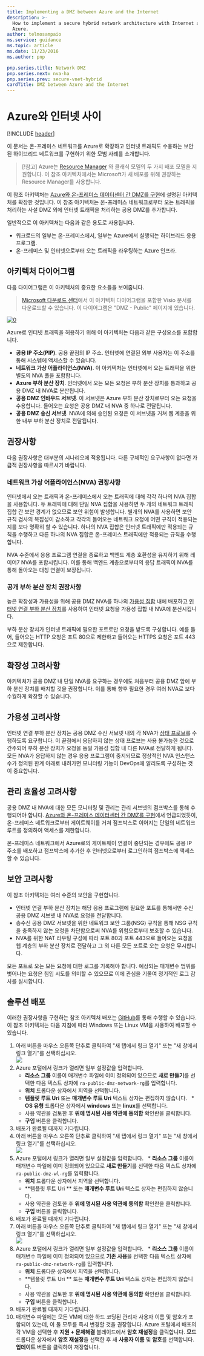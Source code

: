 ```yaml
---
title: Implementing a DMZ between Azure and the Internet
description: >-
  How to implement a secure hybrid network architecture with Internet access in
  Azure.
author: telmosampaio
ms.service: guidance
ms.topic: article
ms.date: 11/23/2016
ms.author: pnp

pnp.series.title: Network DMZ
pnp.series.next: nva-ha
pnp.series.prev: secure-vnet-hybrid
cardTitle: DMZ between Azure and the Internet
---
```

# Azure와 인터넷 사이
[!INCLUDE [header](../../_includes/header.md)]

이 문서는 온-프레미스 네트워크를 Azure로 확장하고 인터넷 트래픽도 수용하는 보안된 하이브리드 네트워크를 구현하기 위한 모범 사례를 소개합니다. 

> [!참고]
> Azure는 [Resource Manager](/azure/azure-resource-manager/resource-group-overview) 와 클래식 모델의 두 가지 배포 모델을 지원합니다. 이 참조 아키텍처에서는 Microsoft가 새 배포를 위해 권장하는 Resource Manager를 사용합니다.
> 
> 

이 참조 아키텍처는 [Azure와 온-프레미스 데이터센터 간 DMZ를 구현][implementing-a-secure-hybrid-network-architecture]에 설명된 아키텍처를 확장한 것입니다. 이 참조 아키텍처는 온-프레미스 네트워크로부터 오는 트래픽을 처리하는 사설 DMZ 외에 인터넷 트래픽을 처리하는 공용 DMZ를 추가합니다. 

일반적으로 이 아키텍처는 다음과 같은 용도로 사용됩니다.

* 워크로드의 일부는 온-프레미스에서, 일부는 Azure에서 실행되는 하이브리드 응용 프로그램.
* 온-프레미스 및 인터넷으로부터 오는 트래픽을 라우팅하는 Azure 인프라.

## 아키텍처 다이어그램

다음 다이어그램은 이 아키텍처의 중요한 요소들을 보여줍니다.

> [Microsoft 다운로드 센터][visio-download]에서 이 아키텍처 다이어그램을 포함한 Visio 문서를 다운로드할 수 있습니다. 이 다이어그램은 "DMZ - Public" 페이지에 있습니다.
> 
> 

[![0]][0] 

Azure로 인터넷 트래픽을 허용하기 위해 이 아키텍처는 다음과 같은 구성요소를 포함합니다. 

* **공용 IP 주소(PIP)**. 공용 끝점의 IP 주소. 인터넷에 연결된 외부 사용자는 이 주소를 통해 시스템에 액세스할 수 있습니다.
* **네트워크 가상 어플라이언스(NVA)**. 이 아키텍처는 인터넷에서 오는 트래픽을 위한 별도의 NVA 풀을 포함합니다.
* **Azure 부하 분산 장치**. 인터넷에서 오는 모든 요청은 부하 분산 장치를 통과하고 공용 DMZ 내 NVA로 분산됩니다.
* **공용 DMZ 인바우드 서브넷**. 이 서브넷은 Azure 부하 분산 장치로부터 오는 요청을 수용합니다. 들어오는 요청은 공용 DMZ 내 NVA 중 하나로 전달됩니다.
* **공용 DMZ 송신 서브넷**. NVA에 의해 승인된 요청은 이 서브넷을 거쳐 웹 계층을 위한 내부 부하 분산 장치로 전달됩니다.

## 권장사항

다음 권장사항은 대부분의 시나리오에 적용됩니다. 다른 구체적인 요구사항이 없다면 가급적 권장사항을 따르시기 바랍니다. 

### 네트워크 가상 어플라이언스(NVA) 권장사항

인터넷에서 오는 트래픽과 온-프레미스에서 오는 트래픽에 대해 각각 하나의 NVA 집합을 사용합니다. 두 트래픽에 대해 단일 NVA 집합을 사용하면 두 개의 네트워크 트래픽 집합 간 보안 경계가 없으므로 보안 위험이 발생합니다. 별개의 NVA를 사용하면 보안 규칙 검사의 복잡성이 감소하고 각각의 들어오는 네트워크 요청에 어떤 규칙이 적용되는지를 보다 명확히 할 수 있습니다.  하나의 NVA 집합은 인터넷 트래픽에만 적용되는 규칙을 수행하고 다른 하나의 NVA 집합은 온-프레미스 트래픽에만 적용되는 규칙을 수행합니다. 

NVA 수준에서 응용 프로그램 연결을 종료하고 백엔드 계층 호환성을 유지하기 위해 레이어7 NVA를 포함시킵니다. 이를 통해 백엔드 계층으로부터의 응답 트래픽이 NVA를 통해 돌아오는 대칭 연결이 보장됩니다.

### 공개 부하 분산 장치 권장사항

높은 확장성과 가용성을 위해 공용 DMZ NVA를 하나의 [가용성 집합][availability-set] 내에 배포하고 [인터넷 연결 부하 분산 장치][load-balancer]를 사용하여 인터넷 요청을 가용성 집합 내 NVA에 분산시킵니다.   

부하 분산 장치가 인터넷 트래픽에 필요한 포트로만 요청을 받도록 구성합니다. 예를 들어, 들어오는 HTTP 요청은 포트 80으로 제한하고 들어오는 HTTPS 요청은 포트 443으로 제한합니다.

## 확장성 고려사항

아키텍처가 공용 DMZ 내 단일 NVA를 요구하는 경우에도 처음부터 공용 DMZ 앞에 부하 분산 장치를 배치할 것을 권장합니다. 이를 통해 향후 필요한 경우 여러 NVA로 보다 수월하게 확장할 수 있습니다. 

## 가용성 고려사항

인터넷 연결 부하 분산 장치는 공용 DMZ 수신 서브넷 내의 각 NVA가 [상태 프로브][lb-probe]를 수행하도록 요구합니다. 이 끝점에서 응답하지 않는 상태 프로브는 사용 불가능한 것으로 간주되어 부하 분산 장치가 요청을 동일 가용성 집합 내 다른 NVA로 전달하게 됩니다. 모든 NVA가 응답하지 않는 경우 응용 프로그램이 중지되므로 정상적인 NVA 인스턴스 수가 정의된 한계 아래로 내려가면 모니터링 기능이 DevOps에 알리도록 구성하는 것이 중요합니다. 

## 관리 효율성 고려사항

공용 DMZ 내 NVA에 대한 모든 모니터링 및 관리는 관리 서브넷의 점프박스를 통해 수행되어야 합니다. [Azure와 온-프레미스 데이터센터 간 DMZ를 구현][implementing-a-secure-hybrid-network-architecture]에서 언급되었듯이, 온-프레미스 네트워크로부터 게이트웨이를 거쳐 점프박스로 이어지는 단일의 네트워크 루트를 정의하여 액세스를 제한합니다.

온-프레미스 네트워크에서 Azure로의 게이트웨이 연결이 중단되는 경우에도 공용 IP 주소를 배포하고 점프박스에 추가한 후 인터넷으로부터 로그인하여 점프박스에 액세스할 수 있습니다.

## 보안 고려사항

이 참조 아키텍처는 여러 수준의 보안을 구현합니다.

* 인터넷 연결 부하 분산 장치는 해당 응용 프로그램에 필요한 포트를 통해서만 수신 공용 DMZ 서브넷 내 NVA로 요청을 전달합니다.
* 송수신 공용 DMZ 서브넷을 위한 네트워크 보안 그룹(NSG) 규칙을 통해 NSG 규칙을 충족하지 않는 요청을 차단함으로써 NVA를 위험으로부터 보호할 수 있습니다.
* NVA를 위한 NAT 라우팅 구성에 따라 포트 80과 포트 443으로 들어오는 요청을 웹 계층의 부하 분산 장치로 전달하고 그 외 다른 모든 포트로 오는 요청은 무시합니다.

모든 포트로 오는 모든 요청에 대한 로그를 기록해야 합니다. 예상되는 매개변수 범위를 벗어나는 요청은 침입 시도를 의미할 수 있으므로 이에 관심을 기울여 정기적인 로그 감사를 실시합니다.

## 솔루션 배포

이러한 권장사항을 구현하는 참조 아키텍처 배포는 [GitHub][github-folder]를 통해 수행할 수 있습니다. 이 참조 아키텍처는 다음 지침에 따라 Windows 또는 Linux VM을 사용하여 배포할 수 있습니다. 

1. 아래 버튼을 마우스 오른쪽 단추로 클릭하여 "새 탭에서 링크 열기" 또는 "새 창에서 링크 열기"를 선택하십시오.<br><a href="https://portal.azure.com/#create/Microsoft.Template/uri/https%3A%2F%2Fraw.githubusercontent.com%2Fmspnp%2Freference-architectures%2Fmaster%2Fdmz%2Fsecure-vnet-dmz%2FvirtualNetwork.azuredeploy.json" target="_blank"><img src="http://azuredeploy.net/deploybutton.png"/></a>
2. Azure 포털에서 링크가 열리면 일부 설정값을 입력합니다.
   * **리소스 그룹** 이름이 매개변수 파일에 이미 정의되어 있으므로 **새로 만들기**를 선택한 다음 텍스트 상자에 `ra-public-dmz-network-rg`를 입력합니다.
   * **위치** 드롭다운 상자에서 지역을 선택합니다.
   * **템플릿 루트 Uri** 또는 **매개변수 루트 Uri** 텍스트 상자는 편집하지 않습니다.
   * **OS 유형** 드롭다운 상자에서 **windows** 또는 **linux**를 선택합니다.
   * 사용 약관을 검토한 후 **위에 명시된 사용 약관에 동의함** 확인란을 클릭합니다.
   * **구입** 버튼을 클릭합니다.
3. 배포가 완료될 때까지 기다립니다.
4. 아래 버튼을 마우스 오른쪽 단추로 클릭하여 "새 탭에서 링크 열기" 또는 "새 창에서 링크 열기"를 선택하십시오.<br><a href="https://portal.azure.com/#create/Microsoft.Template/uri/https%3A%2F%2Fraw.githubusercontent.com%2Fmspnp%2Freference-architectures%2Fmaster%2Fdmz%2Fsecure-vnet-dmz%2Fworkload.azuredeploy.json" target="_blank"><img src="http://azuredeploy.net/deploybutton.png"/></a>
5. Azure 포털에서 링크가 열리면 일부 설정값을 입력합니다.
   * **리소스 그룹** 이름이 매개변수 파일에 이미 정의되어 있으므로 **새로 만들기**를 선택한 다음 텍스트 상자에 `ra-public-dmz-wl-rg`를 입력합니다.
   * **위치** 드롭다운 상자에서 지역을 선택합니다.
   * **템플릿 루트 Uri ** 또는 **매개변수 루트 Uri** 텍스트 상자는 편집하지 않습니다.
   * 사용 약관을 검토한 후 **위에 명시된 사용 약관에 동의함** 확인란을 클릭합니다.
   * **구입** 버튼을 클릭합니다.
6. 배포가 완료될 때까지 기다립니다.
7. 아래 버튼을 마우스 오른쪽 단추로 클릭하여 "새 탭에서 링크 열기" 또는 "새 창에서 링크 열기"를 선택하십시오.<br><a href="https://portal.azure.com/#create/Microsoft.Template/uri/https%3A%2F%2Fraw.githubusercontent.com%2Fmspnp%2Freference-architectures%2Fmaster%2Fdmz%2Fsecure-vnet-dmz%2Fsecurity.azuredeploy.json" target="_blank"><img src="http://azuredeploy.net/deploybutton.png"/></a>
8. Azure 포털에서 링크가 열리면 일부 설정값을 입력합니다.
   * **리소스 그룹** 이름이 매개변수 파일에 이미 정의되어 있으므로 **기존 사용**을 선택한 다음 텍스트 상자에 `ra-public-dmz-network-rg`를 입력합니다.
   * **위치** 드롭다운 상자에서 지역을 선택합니다.
   * **템플릿 루트 Uri ** 또는 **매개변수 루트 Uri** 텍스트 상자는 편집하지 않습니다.
   * 사용 약관을 검토한 후 **위에 명시된 사용 약관에 동의함** 확인란을 클릭합니다.
   * **구입** 버튼을 클릭합니다.
9. 배포가 완료될 때까지 기다립니다.
10. 매개변수 파일에는 모든 VM에 대한 하드 코딩된 관리자 사용자 이름 및 암호가 포함되어 있는데, 이 둘 모두를 즉시 변경할 것을 권장합니다. Azure 포털에서 배포의 각 VM을 선택한 후 **지원 + 문제해결** 블레이드에서 **암호 재설정**을 클릭합니다. **모드** 드롭다운 상자에서 **암호 재설정**을 선택한 후 새 **사용자 이름** 및 **암호**를 선택합니다. **업데이트** 버튼을 클릭하여 저장합니다.

[availability-set]: /azure/virtual-machines/virtual-machines-windows-manage-availability
[github-folder]: https://github.com/mspnp/reference-architectures/tree/master/dmz/secure-vnet-dmz

[implementing-a-multi-tier-architecture-on-Azure]: ./guidance-compute-3-tier-vm.md
[implementing-a-secure-hybrid-network-architecture]: ./secure-vnet-hybrid.md
[iptables]: https://help.ubuntu.com/community/IptablesHowTo
[lb-probe]: /azure/load-balancer/load-balancer-custom-probe-overview
[load-balancer]: /azure/load-balancer/load-balancer-Internet-overview
[network-security-group]: /azure/virtual-network/virtual-networks-nsg

[resource-manager-overview]: /azure/azure-resource-manager/resource-group-overview
[visio-download]: http://download.microsoft.com/download/1/5/6/1569703C-0A82-4A9C-8334-F13D0DF2F472/RAs.vsdx

[0]: ../_images/blueprints/hybrid-network-secure-vnet-dmz.png "Secure hybrid network architecture"

